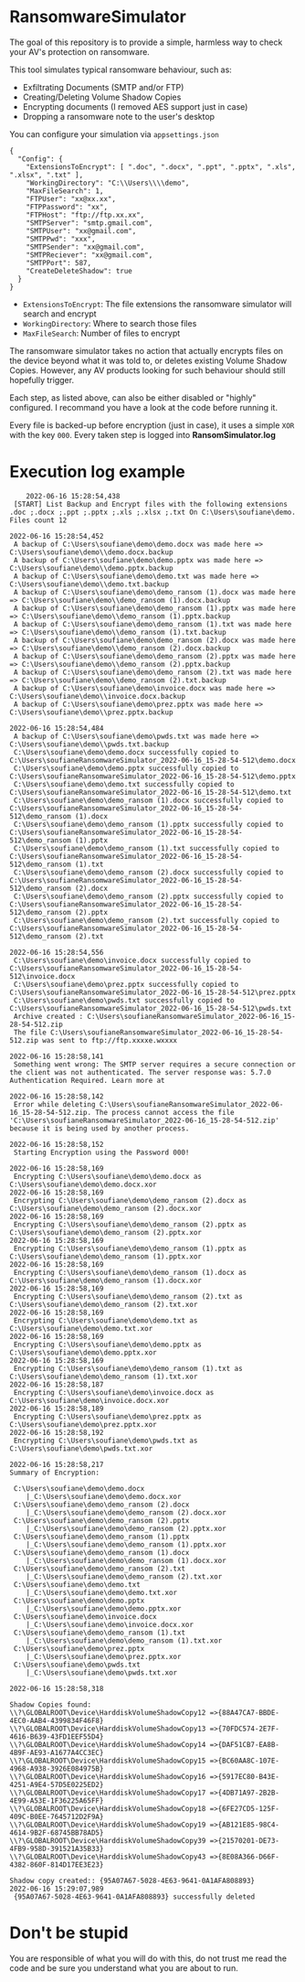 # RansomwareSimulator
The goal of this repository is to provide a simple, harmless way to check your AV's protection on ransomware.

This tool simulates typical ransomware behaviour, such as:

-  Exfiltrating Documents (SMTP and/or FTP)
-   Creating/Deleting Volume Shadow Copies
-   Encrypting documents (I removed AES support just in case)
-   Dropping a ransomware note to the user's desktop

You can  configure your simulation via `appsettings.json`

    {
      "Config": {
        "ExtensionsToEncrypt": [ ".doc", ".docx", ".ppt", ".pptx", ".xls", ".xlsx", ".txt" ],
        "WorkingDirectory": "C:\\Users\\\\demo",
        "MaxFileSearch": 1,
        "FTPUser": "xx@xx.xx",
        "FTPPassword": "xx",
        "FTPHost": "ftp://ftp.xx.xx",
        "SMTPServer": "smtp.gmail.com",
        "SMTPUser": "xx@gmail.com",
        "SMTPPwd": "xxx",
        "SMTPSender": "xx@gmail.com",
        "SMTPReciever": "xx@gmail.com",
        "SMTPPort": 587,
        "CreateDeleteShadow": true
      }
    }

 - `ExtensionsToEncrypt`: The file extensions the ransomware simulator will search and encrypt
 - `WorkingDirectory`: Where to search those files
 - `MaxFileSearch`: Number of files to encrypt

The ransomware simulator takes no action that actually encrypts files on the device beyond what it was told to, or deletes existing Volume Shadow Copies. However, any AV products looking for such behaviour should still hopefully trigger.

Each step, as listed above, can also be either disabled or "highly" configured. I recommand you have a look at the code before running it.

Every file is backed-up before encryption (just in case), it uses a simple `XOR` with the key `000`. Every taken  step is logged into **RansomSimulator.log**

# Execution log example

        2022-06-16 15:28:54,438
     [START] List Backup and Encrypt files with the following extensions .doc ;.docx ;.ppt ;.pptx ;.xls ;.xlsx ;.txt On C:\Users\soufiane\demo. Files count 12
    
    2022-06-16 15:28:54,452
     A backup of C:\Users\soufiane\demo\demo.docx was made here => C:\Users\soufiane\demo\\demo.docx.backup
     A backup of C:\Users\soufiane\demo\demo.pptx was made here => C:\Users\soufiane\demo\\demo.pptx.backup
     A backup of C:\Users\soufiane\demo\demo.txt was made here => C:\Users\soufiane\demo\\demo.txt.backup
     A backup of C:\Users\soufiane\demo\demo_ransom (1).docx was made here => C:\Users\soufiane\demo\\demo_ransom (1).docx.backup
     A backup of C:\Users\soufiane\demo\demo_ransom (1).pptx was made here => C:\Users\soufiane\demo\\demo_ransom (1).pptx.backup
     A backup of C:\Users\soufiane\demo\demo_ransom (1).txt was made here => C:\Users\soufiane\demo\\demo_ransom (1).txt.backup
     A backup of C:\Users\soufiane\demo\demo_ransom (2).docx was made here => C:\Users\soufiane\demo\\demo_ransom (2).docx.backup
     A backup of C:\Users\soufiane\demo\demo_ransom (2).pptx was made here => C:\Users\soufiane\demo\\demo_ransom (2).pptx.backup
     A backup of C:\Users\soufiane\demo\demo_ransom (2).txt was made here => C:\Users\soufiane\demo\\demo_ransom (2).txt.backup
     A backup of C:\Users\soufiane\demo\invoice.docx was made here => C:\Users\soufiane\demo\\invoice.docx.backup
     A backup of C:\Users\soufiane\demo\prez.pptx was made here => C:\Users\soufiane\demo\\prez.pptx.backup
    
    2022-06-16 15:28:54,484
     A backup of C:\Users\soufiane\demo\pwds.txt was made here => C:\Users\soufiane\demo\\pwds.txt.backup
     C:\Users\soufiane\demo\demo.docx successfully copied to C:\Users\soufianeRansomwareSimulator_2022-06-16_15-28-54-512\demo.docx
     C:\Users\soufiane\demo\demo.pptx successfully copied to C:\Users\soufianeRansomwareSimulator_2022-06-16_15-28-54-512\demo.pptx
     C:\Users\soufiane\demo\demo.txt successfully copied to C:\Users\soufianeRansomwareSimulator_2022-06-16_15-28-54-512\demo.txt
     C:\Users\soufiane\demo\demo_ransom (1).docx successfully copied to C:\Users\soufianeRansomwareSimulator_2022-06-16_15-28-54-512\demo_ransom (1).docx
     C:\Users\soufiane\demo\demo_ransom (1).pptx successfully copied to C:\Users\soufianeRansomwareSimulator_2022-06-16_15-28-54-512\demo_ransom (1).pptx
     C:\Users\soufiane\demo\demo_ransom (1).txt successfully copied to C:\Users\soufianeRansomwareSimulator_2022-06-16_15-28-54-512\demo_ransom (1).txt
     C:\Users\soufiane\demo\demo_ransom (2).docx successfully copied to C:\Users\soufianeRansomwareSimulator_2022-06-16_15-28-54-512\demo_ransom (2).docx
     C:\Users\soufiane\demo\demo_ransom (2).pptx successfully copied to C:\Users\soufianeRansomwareSimulator_2022-06-16_15-28-54-512\demo_ransom (2).pptx
     C:\Users\soufiane\demo\demo_ransom (2).txt successfully copied to C:\Users\soufianeRansomwareSimulator_2022-06-16_15-28-54-512\demo_ransom (2).txt
    
    2022-06-16 15:28:54,556
     C:\Users\soufiane\demo\invoice.docx successfully copied to C:\Users\soufianeRansomwareSimulator_2022-06-16_15-28-54-512\invoice.docx
     C:\Users\soufiane\demo\prez.pptx successfully copied to C:\Users\soufianeRansomwareSimulator_2022-06-16_15-28-54-512\prez.pptx
     C:\Users\soufiane\demo\pwds.txt successfully copied to C:\Users\soufianeRansomwareSimulator_2022-06-16_15-28-54-512\pwds.txt
     Archive created : C:\Users\soufianeRansomwareSimulator_2022-06-16_15-28-54-512.zip
     The file C:\Users\soufianeRansomwareSimulator_2022-06-16_15-28-54-512.zip was sent to ftp://ftp.xxxxe.wxxxx
     
    2022-06-16 15:28:58,141
     Something went wrong: The SMTP server requires a secure connection or the client was not authenticated. The server response was: 5.7.0 Authentication Required. Learn more at
    
    2022-06-16 15:28:58,142
     Error while deleting C:\Users\soufianeRansomwareSimulator_2022-06-16_15-28-54-512.zip. The process cannot access the file 'C:\Users\soufianeRansomwareSimulator_2022-06-16_15-28-54-512.zip' because it is being used by another process.
    
    2022-06-16 15:28:58,152
     Starting Encryption using the Password 000!
     
    2022-06-16 15:28:58,169
     Encrypting C:\Users\soufiane\demo\demo.docx as C:\Users\soufiane\demo\demo.docx.xor
    2022-06-16 15:28:58,169
     Encrypting C:\Users\soufiane\demo\demo_ransom (2).docx as C:\Users\soufiane\demo\demo_ransom (2).docx.xor
    2022-06-16 15:28:58,169
     Encrypting C:\Users\soufiane\demo\demo_ransom (2).pptx as C:\Users\soufiane\demo\demo_ransom (2).pptx.xor
    2022-06-16 15:28:58,169
     Encrypting C:\Users\soufiane\demo\demo_ransom (1).pptx as C:\Users\soufiane\demo\demo_ransom (1).pptx.xor
    2022-06-16 15:28:58,169
     Encrypting C:\Users\soufiane\demo\demo_ransom (1).docx as C:\Users\soufiane\demo\demo_ransom (1).docx.xor
    2022-06-16 15:28:58,169
     Encrypting C:\Users\soufiane\demo\demo_ransom (2).txt as C:\Users\soufiane\demo\demo_ransom (2).txt.xor
    2022-06-16 15:28:58,169
     Encrypting C:\Users\soufiane\demo\demo.txt as C:\Users\soufiane\demo\demo.txt.xor
    2022-06-16 15:28:58,169
     Encrypting C:\Users\soufiane\demo\demo.pptx as C:\Users\soufiane\demo\demo.pptx.xor
    2022-06-16 15:28:58,169
     Encrypting C:\Users\soufiane\demo\demo_ransom (1).txt as C:\Users\soufiane\demo\demo_ransom (1).txt.xor
    2022-06-16 15:28:58,187
     Encrypting C:\Users\soufiane\demo\invoice.docx as C:\Users\soufiane\demo\invoice.docx.xor
    2022-06-16 15:28:58,189
     Encrypting C:\Users\soufiane\demo\prez.pptx as C:\Users\soufiane\demo\prez.pptx.xor
    2022-06-16 15:28:58,192
     Encrypting C:\Users\soufiane\demo\pwds.txt as C:\Users\soufiane\demo\pwds.txt.xor
    
    2022-06-16 15:28:58,217
    Summary of Encryption:
    
     C:\Users\soufiane\demo\demo.docx
    	|_C:\Users\soufiane\demo\demo.docx.xor
     C:\Users\soufiane\demo\demo_ransom (2).docx
    	|_C:\Users\soufiane\demo\demo_ransom (2).docx.xor
     C:\Users\soufiane\demo\demo_ransom (2).pptx
    	|_C:\Users\soufiane\demo\demo_ransom (2).pptx.xor
     C:\Users\soufiane\demo\demo_ransom (1).pptx
    	|_C:\Users\soufiane\demo\demo_ransom (1).pptx.xor
     C:\Users\soufiane\demo\demo_ransom (1).docx
    	|_C:\Users\soufiane\demo\demo_ransom (1).docx.xor
     C:\Users\soufiane\demo\demo_ransom (2).txt
    	|_C:\Users\soufiane\demo\demo_ransom (2).txt.xor
     C:\Users\soufiane\demo\demo.txt
    	|_C:\Users\soufiane\demo\demo.txt.xor
     C:\Users\soufiane\demo\demo.pptx
    	|_C:\Users\soufiane\demo\demo.pptx.xor
     C:\Users\soufiane\demo\invoice.docx
    	|_C:\Users\soufiane\demo\invoice.docx.xor
     C:\Users\soufiane\demo\demo_ransom (1).txt
    	|_C:\Users\soufiane\demo\demo_ransom (1).txt.xor
     C:\Users\soufiane\demo\prez.pptx
    	|_C:\Users\soufiane\demo\prez.pptx.xor
     C:\Users\soufiane\demo\pwds.txt
    	|_C:\Users\soufiane\demo\pwds.txt.xor
    
    2022-06-16 15:28:58,318
     
    Shadow Copies found:
    \\?\GLOBALROOT\Device\HarddiskVolumeShadowCopy12 =>{88A47CA7-BBDE-4EC0-AAB4-4399834F46F8}
    \\?\GLOBALROOT\Device\HarddiskVolumeShadowCopy13 =>{70FDC574-2E7F-4616-B639-43FD1EEF55D4}
    \\?\GLOBALROOT\Device\HarddiskVolumeShadowCopy14 =>{DAF51CB7-EA8B-4B9F-AE93-A1677A4CC3EC}
    \\?\GLOBALROOT\Device\HarddiskVolumeShadowCopy15 =>{BC60AA8C-107E-4968-A938-3926E084975B}
    \\?\GLOBALROOT\Device\HarddiskVolumeShadowCopy16 =>{5917EC80-B43E-4251-A9E4-57D5E0225ED2}
    \\?\GLOBALROOT\Device\HarddiskVolumeShadowCopy17 =>{4DB71A97-2B2B-4E99-A53E-1F36225A65FF}
    \\?\GLOBALROOT\Device\HarddiskVolumeShadowCopy18 =>{6FE27CD5-125F-409C-B0EE-7645712D2F9A}
    \\?\GLOBALROOT\Device\HarddiskVolumeShadowCopy19 =>{AB121E85-98C4-4614-9B2F-68745BB78AD5}
    \\?\GLOBALROOT\Device\HarddiskVolumeShadowCopy39 =>{21570201-DE73-4FB9-958D-391521A35B33}
    \\?\GLOBALROOT\Device\HarddiskVolumeShadowCopy43 =>{8E08A366-D66F-4382-860F-814D17EE3E23}
    
    Shadow copy created:: {95A07A67-5028-4E63-9641-0A1AFA808893}
    2022-06-16 15:29:07,989
     {95A07A67-5028-4E63-9641-0A1AFA808893} successfully deleted

# Don't be stupid
You are responsible of what you will do with this, do not trust me read the code and be sure you understand what you are about to run.
